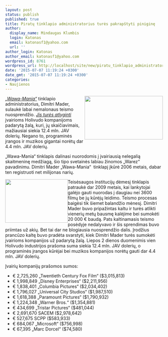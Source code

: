 ```yaml
---
layout: post
status: publish
published: true
title: Piratų tinklapio administratorius turės pakrapštyti piniginę
author:
  display_name: Mindaugas Klumbis
  login: Katonas
  email: katonasf1@yahoo.com
  url: ''
author_login: Katonas
author_email: katonasf1@yahoo.com
wordpress_id: 8761
wordpress_url: http://localhost/site/new/piratu_tinklapio_administratorius_tures_pakrapstyti_pinigine/
date: '2015-07-07 11:19:24 +0300'
date_gmt: '2015-07-07 11:19:24 +0300'
categories:
- Naujienos
---
```

<p>
	<a href="http://technews.lt/userfiles/mader-tv5.jpg"><img alt="" src="http://technews.lt/userfiles/mader-tv5.jpg" style="width: 250px; height: 139px; float: right;" /></a><em><a href="http://forum.wawa-mania.ec">&bdquo;Wawa-Mania&ldquo;</a></em> tinklapio administratorius, Dimitri Mader, sulaukė labai nemalonaus teismo nuosprendžio. <em><a href="http://torrentfreak.com/pirate-site-admin-ordered-to-pay-hollywood-12-8m-150706/">Jis turės atlyginti</a></em> įvairioms Holivudo kompanijoms padarytą žalą, kuri, jų skaičiavimais, mažiausiai siekia 12.4 mln. JAV dolerių. Negano to, programinės įrangos ir muzikos gigantai norėtų dar 4.4 mln. JAV dolerių.</p>
<p>
	&bdquo;Wawa-Mania&ldquo; tinklapis dalinasi nuorodomis į įvairiausią nelegalią skaitmeninę medžiagą, &scaron;io tipo svetainės labiau žinomos &bdquo;Warez&ldquo; pavadinimu. Dimitri Mader &bdquo;Wawa-Mania&ldquo; &nbsp;tinklapį įkūrė 2006 metais, dabar ten registruoti net milijonas narių. &nbsp;</p>
<p>
	<img alt="" src="http://technews.lt/userfiles/warez.jpg" style="width: 200px; height: 139px; float: left;" />Teisėsaugos institucijų dėmesį tinklapis patraukė dar 2009 metais, kai lankytojai galėjo gauti nuorodas į daugiau nei 3600 filmų be jų kūrėjų leidimo. Teismo procesas baigėsi tik &scaron;iemet balandžio mėnesį. Dimitri Mader buvo pripažintas kaltu ir turės atlikti vienerių metų bausmę kalėjime bei sumokėti 20 000 &euro; baudą. Pats kaltinamasis teismo posėdyje nedalyvavo ir &scaron;is sprendimas buvo priimtas už akių. Bet tai dar ne blogiausia nuosprendžio dalis. Įrodžius prancūzo kaltę buvo pradėta svarstyti, kiek Dimitri Mader turės sumokėti įvairioms kompanijos už padarytą žalą. Liepos 2 dienos duomenimis vien Holivudo industrijos pra&scaron;oma suma siekia 12.4 mln. JAV dolerių, o programinės įrangos kūrėjai bei muzikos kompanijos norėtų gauti dar 4.4 mln. JAV dolerių.</p>
<p>
	Įvairių kompanijų pra&scaron;omos sumos:</p>
<ul>
<li>
		&euro; 2,725,260 &bdquo;Twentieth Century Fox Film&ldquo; ($3,015,813)</li>
<li>
		&euro; 1,998,849 &bdquo;Disney Enterprises&ldquo; ($2,211,956)</li>
<li>
		&euro; 1,838,401 &bdquo;Columbia Pictures&ldquo; ($2,034,402)</li>
<li>
		&euro; 1,796,027 &bdquo;Universal City Studios&ldquo; ($1,987,510)</li>
<li>
		&euro; 1,618,388 &bdquo;Paramount Pictures&ldquo; ($1,790,932)</li>
<li>
		&euro; 1,224,348 &bdquo;Warner Bros.&ldquo; ($1,354,881)</li>
<li>
		&euro; 434,699 &bdquo;Tristar Pictures&ldquo; ($481,044)</li>
<li>
		&euro; 2,691,670 SACEM ($2,978,642)</li>
<li>
		&euro; 527,675 SCPP ($583,933)</li>
<li>
		&euro; 684,067 &bdquo;Microsoft&ldquo; ($756,998)</li>
<li>
		&euro; 67,395 &bdquo;Marc Dorcel&ldquo; ($74,580)&nbsp;</li>
</ul>
